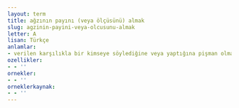 ```yaml
---
layout: term
title: ağzının payını (veya ölçüsünü) almak
slug: agzinin-payini-veya-olcusunu-almak
letter: A
lisan: Türkçe
anlamlar:
- verilen karşılıkla bir kimseye söylediğine veya yaptığına pişman olmak
ozellikler:
- - ''
ornekler:
- - ''
orneklerkaynak:
- - ''
---
```

